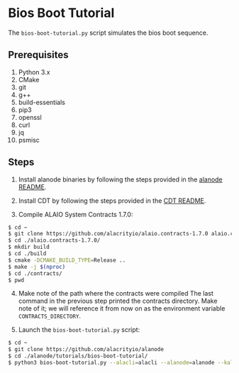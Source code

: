 # Bios Boot Tutorial

The `bios-boot-tutorial.py` script simulates the bios boot sequence.

## Prerequisites

1. Python 3.x
2. CMake
3. git
4. g++
5. build-essentials
6. pip3
7. openssl
8. curl
9. jq
10. psmisc

## Steps

1. Install alanode binaries by following the steps provided in the [alanode README](https://github.com/alacrityio/alanode/tree/release#software-installation).

2. Install CDT by following the steps provided in the [CDT README](https://github.com/alacrityio/alaio.cdt-1.6.1).

3. Compile ALAIO System Contracts 1.7.0:

```bash
$ cd ~
$ git clone https://github.com/alacrityio/alaio.contracts-1.7.0 alaio.contracts-1.7.0
$ cd ./alaio.contracts-1.7.0/
$ mkdir build
$ cd ./build
$ cmake -DCMAKE_BUILD_TYPE=Release ..
$ make -j $(nproc)
$ cd ./contracts/
$ pwd
```

4. Make note of the path where the contracts were compiled
   The last command in the previous step printed the contracts directory. Make note of it; we will reference it from now on as the environment variable `CONTRACTS_DIRECTORY`.

5. Launch the `bios-boot-tutorial.py` script:

```bash
$ cd ~
$ git clone https://github.com/alacrityio/alanode
$ cd ./alanode/tutorials/bios-boot-tutorial/
$ python3 bios-boot-tutorial.py --alacli=alacli --alanode=alanode --kalad=kalad --contracts-dir="${CONTRACTS_DIRECTORY}" -w -a
```
